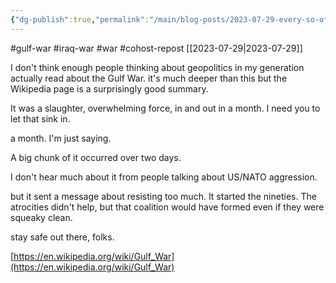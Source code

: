 ```yaml
---
{"dg-publish":true,"permalink":"/main/blog-posts/2023-07-29-every-so-often-i-remember-that-iraq-had-the-fourth-largest-military-in-the-world-for-a-single-nation/","noteIcon":""}
---
```


#gulf-war #iraq-war #war #cohost-repost
[[2023-07-29\|2023-07-29]]


I don't think enough people thinking about geopolitics in my generation actually read about the Gulf War. it's much deeper than this but the Wikipedia page is a surprisingly good summary.

It was a slaughter, overwhelming force, in and out in a month. I need you to let that sink in.

a month.  I'm just saying. 

A big chunk of it occurred over two days.

I don't hear much about it from people talking about US/NATO aggression.

but it sent a message about resisting too much. It started the nineties.  The atrocities didn't help, but that coalition would have formed even if they were squeaky clean.

stay safe out there, folks.

[https://en.wikipedia.org/wiki/Gulf_War](https://en.wikipedia.org/wiki/Gulf_War)